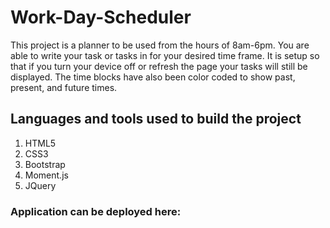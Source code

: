 # Work-Day-Scheduler
This project is a planner to be used from the hours of 8am-6pm. You are able to write your task or tasks in for your desired time frame. It is setup so that if you turn your device off or refresh the page your tasks will still be displayed. The time blocks have also been color coded to show past, present, and future times.

## Languages and tools used to build the project
1. HTML5
2. CSS3
3. Bootstrap
4. Moment.js
5. JQuery

### Application can be deployed here: 

